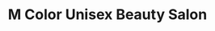---
title: "M Color Unisex Beauty Salon"
url: /jersey-city/m-color-unisex-beauty-salon/
shop: hairdresser
---